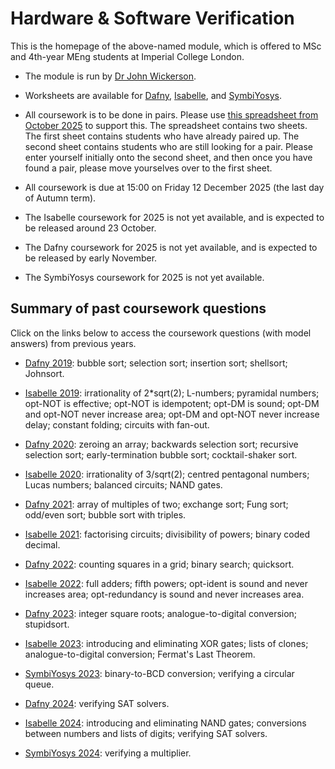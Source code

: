 # Hardware & Software Verification

This is the homepage of the above-named module, which is offered to MSc and 4th-year MEng students at Imperial College London.

* The module is run by [Dr John Wickerson](https://johnwickerson.github.io/).

* Worksheets are available for [Dafny](dafny), [Isabelle](isabelle), and [SymbiYosys](yosys).

* All coursework is to be done in pairs. Please use [this spreadsheet from October 2025](https://imperiallondon.sharepoint.com/:x:/r/sites/elec70056-202510/Shared%20Documents/General/pairings.xlsx?d=we69152f13a3b464f9027c023502c868d&csf=1&web=1&e=opwcVl) to support this. The spreadsheet contains two sheets. The first sheet contains students who have already paired up. The second sheet contains students who are still looking for a pair. Please enter yourself initially onto the second sheet, and then once you have found a pair, please move yourselves over to the first sheet.

* All coursework is due at 15:00 on Friday 12 December 2025 (the last day of Autumn term).

* The Isabelle coursework for 2025 is not yet available, and is expected to be released around 23 October.

* The Dafny coursework for 2025 is not yet available, and is expected to be released by early November.

* The SymbiYosys coursework for 2025 is not yet available.

## Summary of past coursework questions

Click on the links below to access the coursework questions (with model answers) from previous years.

- [Dafny 2019](dafny/2019): bubble sort; selection sort; insertion sort; shellsort; Johnsort.

- [Isabelle 2019](isabelle/2019): irrationality of 2*sqrt(2); L-numbers; pyramidal numbers; opt-NOT is effective; opt-NOT is idempotent; opt-DM is sound; opt-DM and opt-NOT never increase area; opt-DM and opt-NOT never increase delay; constant folding; circuits with fan-out.

- [Dafny 2020](dafny/2020): zeroing an array; backwards selection sort; recursive selection sort; early-termination bubble sort; cocktail-shaker sort.

- [Isabelle 2020](isabelle/2020): irrationality of 3/sqrt(2); centred pentagonal numbers; Lucas numbers; balanced circuits; NAND gates.

- [Dafny 2021](dafny/2021): array of multiples of two; exchange sort; Fung sort; odd/even sort; bubble sort with triples.

- [Isabelle 2021](isabelle/2021): factorising circuits; divisibility of powers; binary coded decimal.

- [Dafny 2022](dafny/2022): counting squares in a grid; binary search; quicksort.

- [Isabelle 2022](isabelle/2022): full adders; fifth powers; opt-ident is sound and never increases area; opt-redundancy is sound and never increases area.

- [Dafny 2023](dafny/2023): integer square roots; analogue-to-digital conversion; stupidsort.

- [Isabelle 2023](isabelle/2023): introducing and eliminating XOR gates; lists of clones; analogue-to-digital conversion; Fermat's Last Theorem.

- [SymbiYosys 2023](yosys/2023): binary-to-BCD conversion; verifying a circular queue.

- [Dafny 2024](dafny/2024): verifying SAT solvers.

- [Isabelle 2024](isabelle/2024): introducing and eliminating NAND gates; conversions between numbers and lists of digits; verifying SAT solvers.

- [SymbiYosys 2024](yosys/2024): verifying a multiplier.
